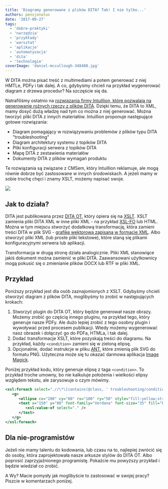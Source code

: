 ```yaml
---
title: 'Diagramy generowane z plików DITA? Tak! I nie tylko...'
authors: pensjonatus
date: '2017-09-27'
tags:
  - 'dobre-praktyki'
  - 'narzędzia'
  - 'przykłady'
  - 'warsztat'
  - 'aplikacje'
  - 'automatyzacja'
  - 'dita'
  - 'technologie'
coverImage: 'daniel-mccullough-348488.jpg'
---
```


W DITA można pisać treść z multimediami a potem generować z niej HMTLe, PDFy i
tak dalej. A co, gdybyśmy chcieli na przykład wygenerować diagram z drzewa
procedur? Na szczęście się da.

<!--truncate-->

Natrafiliśmy ostatnio na
[rozwiązania firmy Intuillion, które pozwalają na generowanie rożnych rzeczy z plików DITA](http://intuillion.com/products/content-automation/overview/).
Dzięki temu, że DITA to XML, mamy dosyć dużą władzę nad tym co można z niej
generować. Można tworzyć pliki DITA z innych materiałów. Intuillion proponuje
następujące gotowe rozwiązania:

- Diagram pomagający w rozwiązywaniu problemów z plików typu DITA
  "troubleshooting"
- Diagram architektury systemu z topików DITA
- Pliki konfiguracji serwera z topików DITA
- Mapę DITA z zestawienia materiałów
- Dokumenty DITA z plików wymagań produktu

Te rozwiązania są związane z CMSem, który Intuillion reklamuje, ale mogą równie
dobrze być zastosowane w innych środowiskach. A jeżeli mamy w sobie trochę chęci
i znamy XSLT, możemy napisać swoje.

![](images/dita-diagram-1.png)

## Jak to działa?

DITA jest publikowana przez
[DITA OT](https://en.wikipedia.org/wiki/DITA_Open_Toolkit), który opiera się na
[XSLT](https://www.w3schools.com/xml/xsl_intro.asp). XSLT zamienia pliki DITA
XML w inne pliki XML - na przykład
[XSL-FO](https://en.wikipedia.org/wiki/XSL_Formatting_Objects) lub HTML. Można w
tym miejscu stworzyć dodatkową transformację, która zamieni treści DITA w plik
SVG -
[grafikę wektorową zapisaną w formacie XML](https://www.w3schools.com/graphics/svg_examples.asp).
Albo stworzyć pliki XML (lub proste pliki tekstowe), które staną się plikami
konfiguracyjnymi serwera lub aplikacji.

Transformacja w drugą stronę działa analogicznie. Pliki XML stanowiące jakiś
dokument można zamienić w pliki DITA. Zaawansowani użytkownicy mogą pokusić się
o zmienianie plików DOCX lub RTF w pliki XML.

## Przykład

Poniższy przykład jest dla osób zaznajomionych z XSLT. Gdybyśmy chcieli stworzyć
diagram z plików DITA, moglibyśmy to zrobić w następujących krokach:

1. Stworzyć plugin do DITA OT, który będzie generował nasze obrazy. Możemy
   zrobić go częścią innego pluginu, na przykład tego, który generuje nasze
   PDFy. Ale dużo lepiej zrobić z tego osobny plugin i wywoływać przed procesem
   publikacji. Wtedy możemy wygenerować nasz obrazek i dołączyć go do PDFa,
   HTMLa, i tak dalej.
2. Dodać transformacje XSLT, które pozyskają treści do diagramu. Na przykład,
   każdy `<condition>` zamieni się w zieloną elipsę.
3. Opcjonalnie, dodać instrukcje w pliku
   [ANT](https://en.wikipedia.org/wiki/Apache_Ant), które zmienią plik SVG do
   formatu PNG. Użyteczna może się tu okazać darmowa aplikacja
   [Image Magick](https://www.imagemagick.org/script/index.php).

Poniżej przykład kodu, który generuje elipsę z taga `<condition>`. To przykład
troche umowny, bo nie kalkuluje położenia i wielkości elipsy względem tekstu,
ale zarysowuje o czym mówimy.

```xml
<xsl:foreach select=".//\*\[contains(@class, ' troubleshooting/condition ')\]">
   <g>
      <ellipse cx="200" cy="80" rx="100" ry="50" style="fill:yellow;stroke:purple;stroke-width:2" />
      <text x="150" y="80" font-family="Verdana" font-size="35" fill="blue">
         <xsl:value-of select="." />
      </text>
   </g>
</xsl:foreach>
```

## Dla nie-programistów

Jeżeli nie mamy talentu do kodowania, lub czasu na to, najlepiej zwrócić się do
osoby, która zaprojektowała nasze arkusze stylów do DITA OT. Albo poprosić
zaprzyjaźnionego programistę. Pokażcie mu powyższy przykład i będzie wiedział co
zrobić.

A Wy? Macie pomysły jak moglibyście to zastosować w swojej pracy? Piszcie w
komentarzach poniżej.
